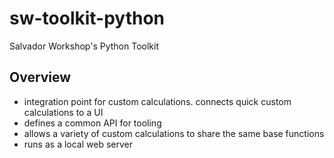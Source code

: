 # sw-toolkit-python

Salvador Workshop's Python Toolkit

## Overview

- integration point for custom calculations. connects quick custom calculations to a UI
- defines a common API for tooling
- allows a variety of custom calculations to share the same base functions
- runs as a local web server
